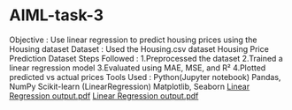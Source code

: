 # AIML-task-3
Objective : Use linear regression to predict housing prices using the Housing dataset
Dataset :
Used the Housing.csv dataset Housing Price Prediction Dataset
Steps Followed :
1.Preprocessed the dataset
2.Trained a linear regression model
3.Evaluated using MAE, MSE, and R²
4.Plotted predicted vs actual prices
Tools Used :
Python(Jupyter notebook)
Pandas, NumPy
Scikit-learn (LinearRegression)
Matplotlib, Seaborn
[Linear Regression output.pdf](https://github.com/user-attachments/files/20926734/Linear.Regression.output.pdf)
[Linear Regression output.pdf](https://github.com/user-attachments/files/20926734/Linear.Regression.output.pdf)
